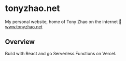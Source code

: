 # tonyzhao.net

My personal website, home of Tony Zhao on the internet 🤠  
www.tonyzhao.net

## Overview
Build with React and go Serverless Functions on Vercel.
